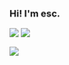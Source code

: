### Hi! I'm esc.

<a href="dmstjd1114@gmail.com" target="_blank"><img src="https://img.shields.io/badge/dmstjd1114@gmail.com-EA4335?style=flat-square&logo=Gmail&logoColor=white"/></a>
<a href="https://www.instagram.com/choeunseong" target="_blank"><img src="https://img.shields.io/badge/Instagram-E4405F?style=flat-square&logo=Instagram&logoColor=white"/></a>

<img src="https://img.shields.io/badge/Python-3776AB?style=flat-square&logo=Python&logoColor=white">

<!--
**escch/escch** is a ✨ _special_ ✨ repository because its `README.md` (this file) appears on your GitHub profile.

Here are some ideas to get you started:

- 🔭 I’m currently working on ...
- 🌱 I’m currently learning ...
- 👯 I’m looking to collaborate on ...
- 🤔 I’m looking for help with ...
- 💬 Ask me about ...
- 📫 How to reach me: ...
- 😄 Pronouns: ...
- ⚡ Fun fact: ...
-->
